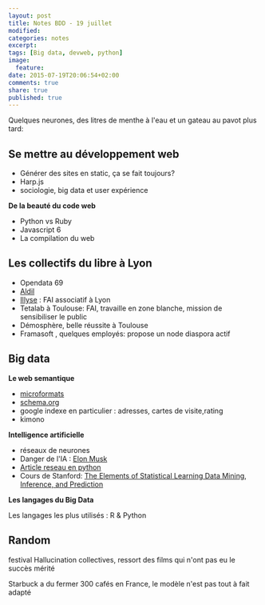 ```yaml
---
layout: post
title: Notes BDD - 19 juillet
modified:
categories: notes
excerpt:
tags: [Big data, devweb, python]
image:
  feature:
date: 2015-07-19T20:06:54+02:00
comments: true
share: true
published: true
---
```

Quelques neurones, des litres de menthe à l'eau et un gateau au pavot plus tard:

## Se mettre au développement web

* Générer des sites en static, ça se fait toujours?
* Harp.js
* sociologie, big data et user expérience

**De la beauté du code web**

* Python vs Ruby
* Javascript 6
* La compilation du web

## Les collectifs du libre à Lyon

* Opendata 69
* [Aldil](http://www.aldil.org/)
* [Illyse](http://www.illyse.net/) : FAI associatif à Lyon
* Tetalab à Toulouse: FAI, travaille en zone blanche, mission de sensibiliser le public
* Démosphère, belle réussite à Toulouse
* Framasoft , quelques employés:
    propose un node diaspora actif

## Big data

**Le web semantique**

* [microformats](http://microformats.org/)
* [schema.org](http://schema.org)
* google indexe en particulier : adresses, cartes de visite,rating
* kimono

**Intelligence artificielle**

* réseaux de neurones
* Danger de l'IA : [Elon Musk](http://www.independent.co.uk/life-style/gadgets-and-tech/news/tesla-boss-elon-musk-warns-artificial-intelligence-development-is-summoning-the-demon-9819760.html)
* [Article reseau en python](http://iamtrask.github.io/2015/07/12/basic-python-network/)
* Cours de Stanford:
[The Elements of Statistical Learning Data Mining, Inference, and Prediction](http://statweb.stanford.edu/~tibs/ElemStatLearn/printings/ESLII_print10.pdf)

**Les langages du Big Data**

Les langages les plus utilisés : R & Python

## Random

festival Hallucination collectives, ressort des films qui n'ont pas eu le succès mérité

Starbuck a du fermer 300 cafés en France, le modèle n'est pas tout à fait adapté
